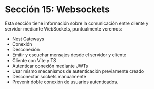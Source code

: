 # Sección 15: Websockets

Esta sección tiene información sobre la comunicación entre cliente y servidor mediante WebSockets, puntualmente veremos:

- Nest Gateways
- Conexión
- Desconexión
- Emitir y escuchar mensajes desde el servidor y cliente
- Cliente con Vite y TS
- Autenticar conexión mediante JWTs
- Usar mismo mecanismos de autenticación previamente creado
- Desconectar sockets manualmente
- Prevenir doble conexión de usuarios autenticados.
